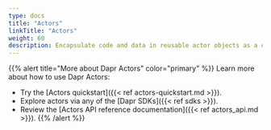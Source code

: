 ```yaml
---
type: docs
title: "Actors"
linkTitle: "Actors"
weight: 60
description: Encapsulate code and data in reusable actor objects as a common microservices design pattern
---
```


{{% alert title="More about Dapr Actors" color="primary" %}}
 Learn more about how to use Dapr Actors:
 - Try the [Actors quickstart]({{< ref actors-quickstart.md >}}).
 - Explore actors via any of the [Dapr SDKs]({{< ref sdks >}}). 
 - Review the [Actors API reference documentation]({{< ref actors_api.md >}}).
{{% /alert %}}
